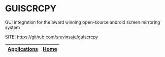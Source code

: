 # GUISCRCPY
 
 GUI integration for the award winning open-source android screen mirroring system
 
 SITE: https://github.com/srevinsaju/guiscrcpy

 | [Applications](https://portable-linux-apps.github.io/apps.html) | [Home](https://portable-linux-apps.github.io)
 | --- | --- |
